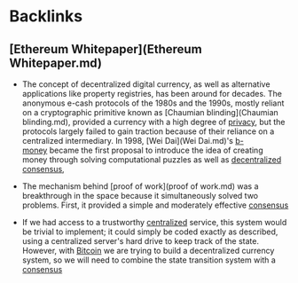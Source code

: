 
# Backlinks
## [Ethereum Whitepaper](Ethereum Whitepaper.md)
- The concept of decentralized digital currency, as well as alternative applications like property registries, has been around for decades. The anonymous e-cash protocols of the 1980s and the 1990s, mostly reliant on a cryptographic primitive known as [Chaumian blinding](Chaumian blinding.md), provided a currency with a high degree of [privacy](privacy.md), but the protocols largely failed to gain traction because of their reliance on a centralized intermediary. In 1998, [Wei Dai](Wei Dai.md)'s [b-money](b-money.md) became the first proposal to introduce the idea of creating money through solving computational puzzles as well as [decentralized](decentralized.md) [consensus](consensus.md),

- The mechanism behind [proof of work](proof of work.md) was a breakthrough in the space because it simultaneously solved two problems. First, it provided a simple and moderately effective [consensus](consensus.md)

- If we had access to a trustworthy [centralized](centralized.md) service, this system would be trivial to implement; it could simply be coded exactly as described, using a centralized server's hard drive to keep track of the state. However, with [Bitcoin](Bitcoin.md) we are trying to build a decentralized currency system, so we will need to combine the state transition system with a [consensus](consensus.md)

